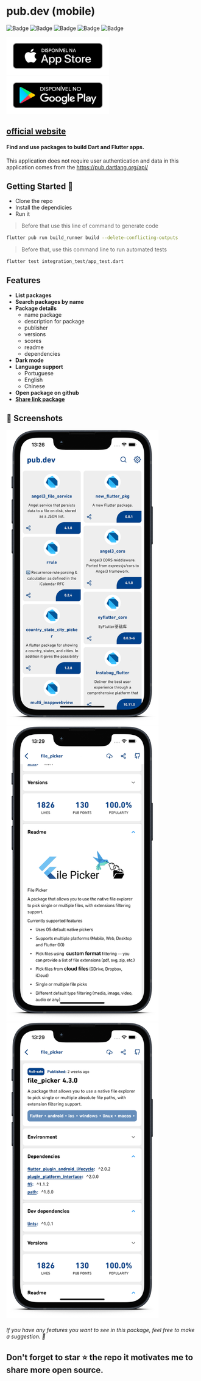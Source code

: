 # pub.dev (mobile)

![Badge](https://img.shields.io/static/v1?label=playstore&message=v0.0.10&color=blue&?style=flat) ![Badge](https://img.shields.io/static/v1?label=build&message=passing&color=green&?style=flat) ![Badge](https://img.shields.io/static/v1?label=android&message=4.1&color=darkgreen&?style=flat) ![Badge](https://img.shields.io/static/v1?label=iOS&message=15.5&color=orange&?style=flat) ![Badge](https://img.shields.io/static/v1?label=status&message=completed&color=green&?style=flat)

<p float="left;padding=10px">
<a href="https://apps.apple.com/app/pub.dev/id1526026915"><img src="./apple.png" width="270" height="100"> </a> 
<a href="https://play.google.com/store/apps/details?id=nunioz.app.pub_dev"><img src="./google-play.png" width="270" height="100"> </a> 
 </p>  

[comment]: <> ([![apple]&#40;./apple.png&#41;]&#40;https://apps.apple.com/app/pub.dev/id1526026915&#41;)

[comment]: <> ([![google]&#40;./google-play.png&#41;]&#40;https://play.google.com/store/apps/details?id=nunioz.app.pub_dev&#41;)

## [**official website**](https://pub.dev/packages)

#### Find and use packages to build Dart and Flutter apps.

This application does not require user authentication and data in this application comes from
the https://pub.dartlang.org/api/

## Getting Started 🚀

- Clone the repo
- Install the dependicies
- Run it

> Before that use this line of command to generate code

```sh
flutter pub run build_runner build --delete-conflicting-outputs
```

> Before that, use this command line to run automated tests
```sh
flutter test integration_test/app_test.dart 
```

## Features

- **List packages**
- **Search packages by name**
- **Package details**
    - name package
    - description for package
    - publisher
    - versions
    - scores
    - readme
    - dependencies
- **Dark mode**
- **Language support**
  - Portuguese 
  - English
  - Chinese
- **Open package on github**
- [**Share link package**](https://pub.dev/packages)

## 📸 Screenshots

<p float="left">

  <img src="./screenshots/smartmockups_klcem8w7.png" width=400 />
  <img src="./screenshots/smartmockups_klceoqtt.png" width=400 />
  <img src="./screenshots/smartmockups_klcesngj.png" width=400 /> 
</p>
 

###### If you have any features you want to see in this package, feel free to make a suggestion. 🎉

## Don't forget to star ⭐ the repo it motivates me to share more open source.
 
